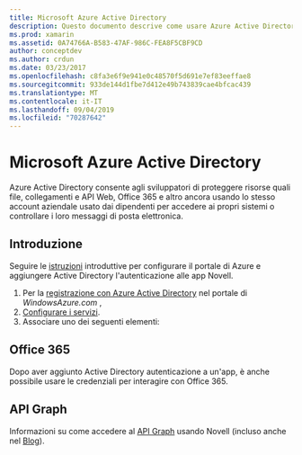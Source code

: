 ```yaml
---
title: Microsoft Azure Active Directory
description: Questo documento descrive come usare Azure Active Directory per autenticare gli utenti in applicazioni per dispositivi mobili compilate con Novell.
ms.prod: xamarin
ms.assetid: 0A74766A-B583-47AF-986C-FEA8F5CBF9CD
author: conceptdev
ms.author: crdun
ms.date: 03/23/2017
ms.openlocfilehash: c8fa3e6f9e941e0c48570f5d691e7ef83eeffae8
ms.sourcegitcommit: 933de144d1fbe7d412e49b743839cae4bfcac439
ms.translationtype: MT
ms.contentlocale: it-IT
ms.lasthandoff: 09/04/2019
ms.locfileid: "70287642"
---
```

# <a name="microsoft-azure-active-directory"></a>Microsoft Azure Active Directory


Azure Active Directory consente agli sviluppatori di proteggere risorse quali file, collegamenti e API Web, Office 365 e altro ancora usando lo stesso account aziendale usato dai dipendenti per accedere ai propri sistemi o controllare i loro messaggi di posta elettronica.

## <a name="getting-started"></a>Introduzione

Seguire le [istruzioni](~/cross-platform/data-cloud/active-directory/get-started/index.md) introduttive per configurare il portale di Azure e aggiungere Active Directory l'autenticazione alle app Novell.

1. Per la [registrazione con Azure Active Directory](~/cross-platform/data-cloud/active-directory/get-started/register.md) nel portale di *WindowsAzure.com* ,
2. [Configurare i servizi](~/cross-platform/data-cloud/active-directory/get-started/configure.md).
3. Associare uno dei seguenti elementi:

## <a name="office-365"></a>Office 365

Dopo aver aggiunto Active Directory autenticazione a un'app, è anche possibile usare le credenziali per interagire con Office 365.

## <a name="graph-api"></a>API Graph

Informazioni su come accedere al [API Graph](~/cross-platform/data-cloud/active-directory/graph.md) usando Novell (incluso anche nel [Blog](https://blog.xamarin.com/authenticate-xamarin-mobile-apps-using-azure-active-directory/)).

